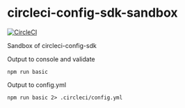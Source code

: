 # circleci-config-sdk-sandbox
[![CircleCI](https://dl.circleci.com/status-badge/img/gh/Kesin11/circleci-config-sdk-sandbox/tree/main.svg?style=svg)](https://dl.circleci.com/status-badge/redirect/gh/Kesin11/circleci-config-sdk-sandbox/tree/main)

Sandbox of circleci-config-sdk

Output to console and validate

```
npm run basic
```

Output to config.yml

```
npm run basic 2> .circleci/config.yml
```